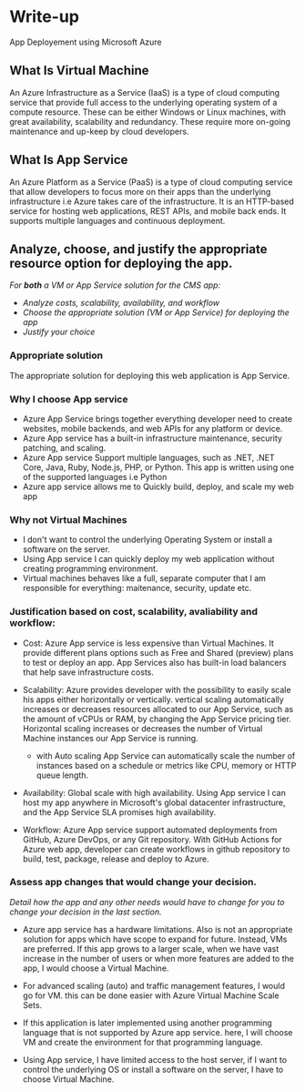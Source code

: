 # Write-up
App Deployement using Microsoft Azure

## What Is Virtual Machine
An Azure Infrastructure as a Service (IaaS) is a type of cloud computing service that provide full access to the underlying operating system of a compute resource. These can be either Windows or Linux machines, with great availability, scalability and redundancy. These require more on-going maintenance and up-keep by cloud developers.

## What Is App Service
An Azure Platform as a Service (PaaS) is a type of cloud computing service that allow developers to focus more on their apps than the underlying infrastructure i.e Azure takes care of the infrastructure. It is an HTTP-based service for hosting web applications, REST APIs, and mobile back ends. It supports multiple languages and continuous deployment.


## Analyze, choose, and justify the appropriate resource option for deploying the app.

*For **both** a VM or App Service solution for the CMS app:*
- *Analyze costs, scalability, availability, and workflow*
- *Choose the appropriate solution (VM or App Service) for deploying the app*
- *Justify your choice*

### Appropriate solution
The appropriate solution for deploying this web application is App Service.

### Why I choose App service
- Azure App Service brings together everything developer need to create websites, mobile backends, and web APIs for any platform or device.
- Azure App service has a built-in infrastructure maintenance, security patching, and scaling.
- Azure App service Support multiple languages, such as .NET, .NET Core, Java, Ruby, Node.js, PHP, or Python. This  app is written using one of the supported languages i.e Python
- Azure app service allows me to Quickly build, deploy, and scale my web app

### Why not Virtual Machines
- I don't want to control the underlying Operating System or install a software on the server.
- Using App service I can quickly deploy my web application without creating programming environment.
- Virtual machines behaves like a full, separate computer that I am responsible for everything: maitenance, security, update etc.

### Justification based on cost, scalability, avaliability and workflow:

- Cost: Azure App service is less expensive than Virtual Machines. It provide different plans options such as Free and Shared (preview) plans to test or deploy an app. App Services also has built-in load balancers that help save infrastructure costs.

- Scalability: Azure provides developer with the possibility to easily scale his apps either horizontally or vertically. vertical scaling automatically increases or decreases resources allocated to our App Service, such as the amount of vCPUs or RAM, by changing the App Service pricing tier. Horizontal scaling increases or decreases the number of Virtual Machine instances our App Service is running.
    - with Auto scaling App Service can automatically scale the number of instances based on a schedule or metrics like CPU, memory or HTTP queue length. 

- Availability: Global scale with high availability. Using App service I can host my app anywhere in Microsoft's global datacenter infrastructure, and the App Service SLA promises high availability.

- Workflow: Azure App service support automated deployments from GitHub, Azure DevOps, or any Git repository. With GitHub Actions for Azure web app, developer can create workflows in github repository to build, test, package, release and deploy to Azure. 

### Assess app changes that would change your decision.

*Detail how the app and any other needs would have to change for you to change your decision in the last section.* 

- Azure app service has a hardware limitations. Also is not an appropriate solution for apps which have scope to expand for future. Instead, VMs are preferred. If this app grows to a larger scale, when we have vast increase in the number of users or when more features are added to the app, I would choose a Virtual Machine.

- For advanced scaling (auto) and traffic management features, I would go for VM. this can be done easier with Azure Virtual Machine Scale Sets.

- If this application is later implemented using another programming language that is not supported by Azure app service. here, I will choose VM and create the environment for that programming language.

- Using App service, I have limited access to the host server, if I want to control the underlying OS or install a software on the server, I have to choose Virtual Machine.
